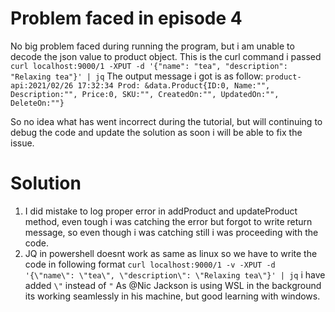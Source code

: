 # Problem faced in episode 4
No big problem faced during running the program, but i am unable to decode the json value to product object. This is the curl command i passed 
```curl localhost:9000/1 -XPUT -d '{"name": "tea", "description": "Relaxing tea"}' | jq```
The output message i got is as follow:
```product-api:2021/02/26 17:32:34 Prod: &data.Product{ID:0, Name:"", Description:"", Price:0, SKU:"", CreatedOn:"", UpdatedOn:"", DeleteOn:""}```

So no idea what has went incorrect during the tutorial, but will continuing to debug the code and update the solution as soon i will be able to fix the issue.

# Solution
1. I did mistake to log proper error in addProduct and updateProduct method, even tough i was catching the error but forgot to write return message, so even though i was catching still i was proceeding with the code.
2. JQ in powershell doesnt work as same as linux so we have to write the code in following format 
    ```curl localhost:9000/1 -v -XPUT -d '{\"name\": \"tea\", \"description\": \"Relaxing tea\"}' | jq``` i have added ```\"``` instead of ```"``` 
    As   @Nic Jackson  is using WSL in the background its working seamlessly in his machine, but good learning with windows.
